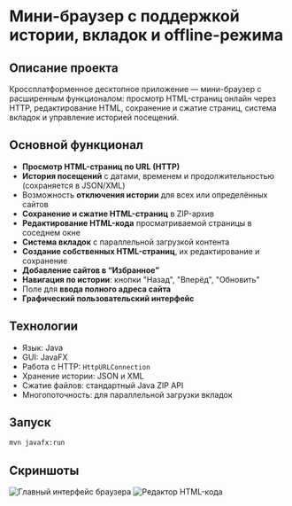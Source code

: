# Мини-браузер с поддержкой истории, вкладок и offline-режима

## Описание проекта

Кроссплатформенное десктопное приложение — мини-браузер с расширенным функционалом: просмотр HTML-страниц онлайн через HTTP, редактирование HTML, сохранение и сжатие страниц, система вкладок и управление историей посещений.

## Основной функционал

- **Просмотр HTML-страниц по URL (HTTP)**
- **История посещений** с датами, временем и продолжительностью (сохраняется в JSON/XML)
- Возможность **отключения истории** для всех или определённых сайтов
- **Сохранение и сжатие HTML-страниц** в ZIP-архив
- **Редактирование HTML-кода** просматриваемой страницы в соседнем окне
- **Система вкладок** с параллельной загрузкой контента
- **Создание собственных HTML-страниц**, их редактирование и сохранение
- **Добавление сайтов в “Избранное”**
- **Навигация по истории**: кнопки "Назад", "Вперёд", "Обновить"
- Поле для **ввода полного адреса сайта**
- **Графический пользовательский интерфейс**

## Технологии

- Язык: Java
- GUI: JavaFX
- Работа с HTTP: `HttpURLConnection`
- Хранение истории: JSON и XML
- Сжатие файлов: стандартный Java ZIP API
- Многопоточность: для параллельной загрузки вкладок

## Запуск
```bash
mvn javafx:run
```

## Скриншоты

![Главный интерфейс браузера](images/b)
![Редактор HTML-кода](images/)
